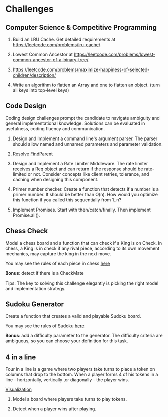 # Challenges

## Computer Science & Competitive Programming

1. Build an LRU Cache. Get detailed requirements at https://leetcode.com/problems/lru-cache/

2. Lowest Common Ancestor at https://leetcode.com/problems/lowest-common-ancestor-of-a-binary-tree/

3. https://leetcode.com/problems/maximize-happiness-of-selected-children/description/

4. Write an algorithm to flatten an Array and one to flatten an object. (turn all keys into top-level keys)

## Code Design

Coding design challenges prompt the candidate to navigate ambiguity and general implementational knowledge. Solutions can be evaluated in usefulness, coding fluency and communication. 

1. Design and Implement a command line's argument parser. The parser should allow named and unnamed parameters and parameter validation.

2. Resolve [FindParent](https://silverdev.notion.site/Challenge-FindParent-59672103482c4675be9ba6b532241785?pvs=4)
   
3. Design and Implement a Rate Limiter Middleware. The rate limiter receives a Req object and can return if the response should be rate-limited or not. Consider concepts like client retries, tolerance, and caching when designing this component.

4. Primer number checker. Create a function that detects if a number is a primer number. It should be better than O(n). How would you optimize this function if you called this sequentially from 1..n?

5. Implement Promises. Start with then/catch/finally. Then implement Promise.all(). 

## Chess Check

Model a chess board and a function that can check if a King is on Check. In chess, a King is in check if any rival piece, according to its own movement mechanics, may capture the king in the next move.

You may see the rules of each piece in chess [here](https://www.chess.com/terms/chess-pieces)

**Bonus**: detect if there is a CheckMate

Tips: The key to solving this challenge elegantly is picking the right model and implementation strategy. 

## Sudoku Generator

Create a function that creates a valid and playable Sudoku board. 

You may see the rules of Sudoku [here](https://sudoku.com/how-to-play/sudoku-rules-for-complete-beginners/)

**Bonus**: add a difficulty parameter to the generator. The difficulty criteria are ambiguous, so you can choose your definition for this task.


## 4 in a line

Four in a line is a game where two players take turns to place a token on columns that drop to the bottom. When a player forms 4 of his tokens in a line - horizontally, vertically ,or diagonally - the player wins.

[Visualization](https://i.ebayimg.com/images/g/DzMAAOSwSjxj6m0e/s-l1600.jpg)

1. Model a board where players take turns to play tokens.

2. Detect when a player wins after playing.
